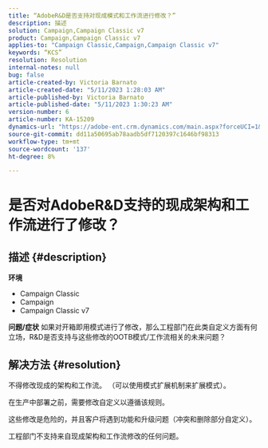 ```yaml
---
title: “AdobeR&D是否支持对现成模式和工作流进行修改？”
description: 描述
solution: Campaign,Campaign Classic v7
product: Campaign,Campaign Classic v7
applies-to: "Campaign Classic,Campaign,Campaign Classic v7"
keywords: “KCS”
resolution: Resolution
internal-notes: null
bug: false
article-created-by: Victoria Barnato
article-created-date: "5/11/2023 1:28:03 AM"
article-published-by: Victoria Barnato
article-published-date: "5/11/2023 1:30:23 AM"
version-number: 6
article-number: KA-15209
dynamics-url: "https://adobe-ent.crm.dynamics.com/main.aspx?forceUCI=1&pagetype=entityrecord&etn=knowledgearticle&id=c32f470c-9bef-ed11-8849-6045bd006268"
source-git-commit: dd11a50695ab78aadb5df7120397c1646bf98313
workflow-type: tm+mt
source-wordcount: '137'
ht-degree: 8%

---
```


# 是否对AdobeR&amp;D支持的现成架构和工作流进行了修改？

## 描述 {#description}

<b>环境</b>
- Campaign Classic
- Campaign
- Campaign Classic v7

<b>问题/症状</b>
如果对开箱即用模式进行了修改，那么工程部门在此类自定义方面有何立场，R&amp;D是否支持与这些修改的OOTB模式/工作流相关的未来问题？


## 解决方法 {#resolution}


不得修改现成的架构和工作流。 （可以使用模式扩展机制来扩展模式）。

在生产中部署之前，需要修改自定义以遵循该规则。

这些修改是危险的，并且客户将遇到功能和升级问题（冲突和删除部分自定义）。

工程部门不支持来自现成架构和工作流修改的任何问题。
